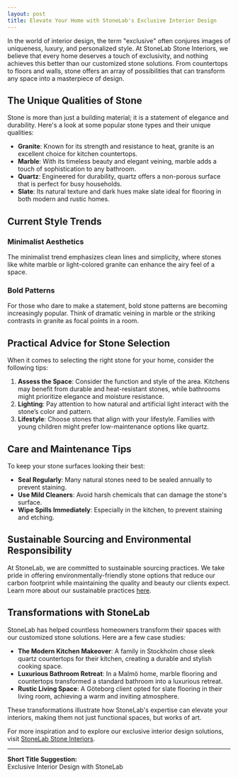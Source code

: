 ```yaml
---
layout: post
title: Elevate Your Home with StoneLab's Exclusive Interior Design
---
```



In the world of interior design, the term "exclusive" often conjures images of uniqueness, luxury, and personalized style. At StoneLab Stone Interiors, we believe that every home deserves a touch of exclusivity, and nothing achieves this better than our customized stone solutions. From countertops to floors and walls, stone offers an array of possibilities that can transform any space into a masterpiece of design.

## The Unique Qualities of Stone

Stone is more than just a building material; it is a statement of elegance and durability. Here's a look at some popular stone types and their unique qualities:

- **Granite**: Known for its strength and resistance to heat, granite is an excellent choice for kitchen countertops.
- **Marble**: With its timeless beauty and elegant veining, marble adds a touch of sophistication to any bathroom.
- **Quartz**: Engineered for durability, quartz offers a non-porous surface that is perfect for busy households.
- **Slate**: Its natural texture and dark hues make slate ideal for flooring in both modern and rustic homes.

## Current Style Trends

### Minimalist Aesthetics

The minimalist trend emphasizes clean lines and simplicity, where stones like white marble or light-colored granite can enhance the airy feel of a space.

### Bold Patterns

For those who dare to make a statement, bold stone patterns are becoming increasingly popular. Think of dramatic veining in marble or the striking contrasts in granite as focal points in a room.

## Practical Advice for Stone Selection

When it comes to selecting the right stone for your home, consider the following tips:

1. **Assess the Space**: Consider the function and style of the area. Kitchens may benefit from durable and heat-resistant stones, while bathrooms might prioritize elegance and moisture resistance.
2. **Lighting**: Pay attention to how natural and artificial light interact with the stone’s color and pattern.
3. **Lifestyle**: Choose stones that align with your lifestyle. Families with young children might prefer low-maintenance options like quartz.

## Care and Maintenance Tips

To keep your stone surfaces looking their best:

- **Seal Regularly**: Many natural stones need to be sealed annually to prevent staining.
- **Use Mild Cleaners**: Avoid harsh chemicals that can damage the stone's surface.
- **Wipe Spills Immediately**: Especially in the kitchen, to prevent staining and etching.

## Sustainable Sourcing and Environmental Responsibility

At StoneLab, we are committed to sustainable sourcing practices. We take pride in offering environmentally-friendly stone options that reduce our carbon footprint while maintaining the quality and beauty our clients expect. Learn more about our sustainable practices [here](https://stonelab.se).

## Transformations with StoneLab

StoneLab has helped countless homeowners transform their spaces with our customized stone solutions. Here are a few case studies:

- **The Modern Kitchen Makeover**: A family in Stockholm chose sleek quartz countertops for their kitchen, creating a durable and stylish cooking space.
- **Luxurious Bathroom Retreat**: In a Malmö home, marble flooring and countertops transformed a standard bathroom into a luxurious retreat.
- **Rustic Living Space**: A Göteborg client opted for slate flooring in their living room, achieving a warm and inviting atmosphere.

These transformations illustrate how StoneLab's expertise can elevate your interiors, making them not just functional spaces, but works of art.

For more inspiration and to explore our exclusive interior design solutions, visit [StoneLab Stone Interiors](https://stonelab.se).

---

**Short Title Suggestion:**  
Exclusive Interior Design with StoneLab